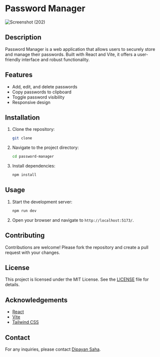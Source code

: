 # Password Manager

![Screenshot (202)](https://github.com/user-attachments/assets/bbb67d91-8a78-4b45-bfef-99759338528b)

## Description

Password Manager is a web application that allows users to securely store and manage their passwords. Built with React and Vite, it offers a user-friendly interface and robust functionality.

## Features

- Add, edit, and delete passwords
- Copy passwords to clipboard
- Toggle password visibility
- Responsive design

## Installation

1. Clone the repository:
    ```sh
    git clone
    ```
2. Navigate to the project directory:
    ```sh
    cd password-manager
    ```
3. Install dependencies:
    ```sh
    npm install
    ```

## Usage

1. Start the development server:
    ```sh
    npm run dev
    ```
2. Open your browser and navigate to `http://localhost:5173/`.

## Contributing

Contributions are welcome! Please fork the repository and create a pull request with your changes.

## License

This project is licensed under the MIT License. See the [LICENSE](LICENSE) file for details.

## Acknowledgements

- [React](https://reactjs.org/)
- [Vite](https://vitejs.dev/)
- [Tailwind CSS](https://tailwindcss.com/)

## Contact

For any inquiries, please contact [Dipayan Saha](sahadipayan36@gmail.com).

